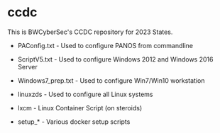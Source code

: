 # ccdc

This is BWCyberSec's CCDC repository for 2023 States.

 * PAConfig.txt - Used to configure PANOS from commandline

 * ScriptV5.txt - Used to configure Windows 2012 and Windows 2016 Server

 * Windows7_prep.txt - Used to configure Win7/Win10 workstation

 * linuxzds - Used to configure all Linux systems

 * lxcm - Linux Container Script (on steroids)

 * setup_* - Various docker setup scripts
